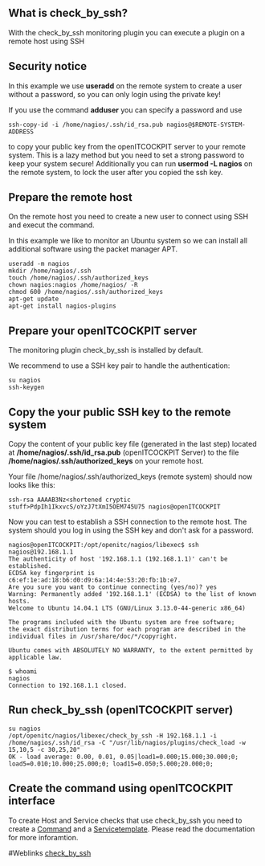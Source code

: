 ## What is check_by_ssh?
With the check_by_ssh monitoring plugin you can execute a plugin on a remote host using SSH

## Security notice
In this example we use **useradd** on the remote system to create a user without a password, so you can only login using the private key!

If you use the command **adduser** you can specify a password and use
````
ssh-copy-id -i /home/nagios/.ssh/id_rsa.pub nagios@$REMOTE-SYSTEM-ADDRESS
````
to copy your public key from the openITCOCKPIT server to your remote system. This is a lazy method but you need to set a strong password to keep your system secure!
Additionally you can run **usermod -L nagios** on the remote system, to lock the user after you copied the ssh key.

## Prepare the remote host
On the remote host you need to create a new user to connect using SSH and execut the command.

In this example we like to monitor an Ubuntu system so we can install all additional software using the packet manager APT.
````
useradd -m nagios
mkdir /home/nagios/.ssh
touch /home/nagios/.ssh/authorized_keys
chown nagios:nagios /home/nagios/ -R
chmod 600 /home/nagios/.ssh/authorized_keys
apt-get update
apt-get install nagios-plugins
````

## Prepare your openITCOCKPIT server
The monitoring plugin check_by_ssh is installed by default.

We recommend to use a SSH key pair to handle the authentication:
````
su nagios
ssh-keygen
````

## Copy the your public SSH key to the remote system
Copy the content of your public key file (generated in the last step) located at **/home/nagios/.ssh/id_rsa.pub** (openITCOCKPIT Server) to the file **/home/nagios/.ssh/authorized_keys** on your remote host.

Your file /home/nagios/.ssh/authorized_keys (remote system) should now looks like this:
````
ssh-rsa AAAAB3Nz<shortened cryptic stuff>PdpIh1IkxvcS/oYzJ7tXmI5OEM745U75 nagios@openITCOCKPIT
````
Now you can test to establish a SSH connection to the remote host. The system should you log in using the SSH key and don't ask for a password.
````
nagios@openITCOCKPIT:/opt/openitc/nagios/libexec$ ssh nagios@192.168.1.1
The authenticity of host '192.168.1.1 (192.168.1.1)' can't be established.
ECDSA key fingerprint is c6:ef:1e:ad:18:b6:d0:d9:6a:14:4e:53:20:fb:1b:e7.
Are you sure you want to continue connecting (yes/no)? yes
Warning: Permanently added '192.168.1.1' (ECDSA) to the list of known hosts.
Welcome to Ubuntu 14.04.1 LTS (GNU/Linux 3.13.0-44-generic x86_64)

The programs included with the Ubuntu system are free software;
the exact distribution terms for each program are described in the
individual files in /usr/share/doc/*/copyright.

Ubuntu comes with ABSOLUTELY NO WARRANTY, to the extent permitted by
applicable law.

$ whoami
nagios
Connection to 192.168.1.1 closed.
````

## Run check_by_ssh (openITCOCKPIT server)
````
su nagios
/opt/openitc/nagios/libexec/check_by_ssh -H 192.168.1.1 -i /home/nagios/.ssh/id_rsa -C "/usr/lib/nagios/plugins/check_load -w 15,10,5 -c 30,25,20"
OK - load average: 0.00, 0.01, 0.05|load1=0.000;15.000;30.000;0; load5=0.010;10.000;25.000;0; load15=0.050;5.000;20.000;0;
````

## Create the command using openITCOCKPIT interface
To create Host and Service checks that use check_by_ssh you need to create a [Command](/documentations/wiki/basic-monitoring/commands/en) and a [Servicetemplate](/documentations/wiki/basic-monitoring/commands/en). Please read the documentation for more inforamtion.

#Weblinks
[check_by_ssh <i class="fa fa-external-link"></i>](https://www.monitoring-plugins.org/doc/man/check_by_ssh.html)